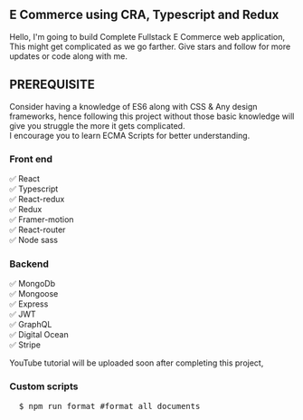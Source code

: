 <h2> E Commerce using CRA, Typescript and Redux </h2>
<p>
  Hello, I'm going to build Complete Fullstack E Commerce web application, This might get complicated as we go farther. Give stars and follow for more updates or code along with me. 
</p>


<h2> PREREQUISITE </h2>
<p>
  Consider having a knowledge of ES6 along with CSS & Any design frameworks,
  hence following this project without those basic knowledge will give you struggle the more it gets complicated.
<br/>
  I encourage you to learn ECMA Scripts for better understanding.
</p>

<h3> Front end </h3>
     ✅ React 
<br/>✅ Typescript
<br/>✅ React-redux
<br/>✅ Redux
<br/>✅ Framer-motion
<br/>✅ React-router
<br/>✅ Node sass


<h3> Backend </h3>
     ✅ MongoDb 
<br/>✅ Mongoose
<br/>✅ Express
<br/>✅ JWT
<br/>✅ GraphQL
<br/>✅ Digital Ocean
<br/>✅ Stripe

<p>
  YouTube tutorial will be uploaded soon after completing this project,

</p>

<h3> Custom scripts </h3>
<pre>
  $ npm run format #format all documents
</pre>
